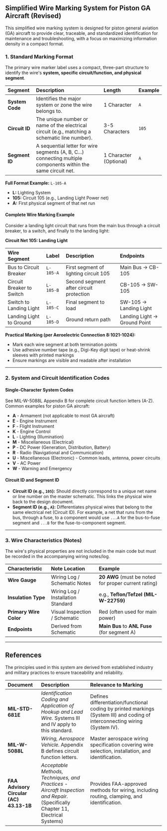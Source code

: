 ## Simplified Wire Marking System for Piston GA Aircraft (Revised)

This simplified wire marking system is designed for piston general aviation (GA) aircraft to provide clear, traceable, and standardized identification for maintenance and troubleshooting, with a focus on maximizing information density in a compact format.

### 1. Standard Marking Format

The primary wire marker label uses a compact, three-part structure to identify the wire's **system, specific circuit/function, and physical segment**.

| **Segment** | **Description** | **Length** | **Example** |
| :--- | :--- | :--- | :--- |
| **System Code** | Identifies the major system or zone the wire belongs to. | 1 Character | `A` |
| **Circuit ID** | The unique number or name of the electrical circuit (e.g., matching a schematic line number). | 3-5 Characters | `105` |
| **Segment ID** | A sequential letter for wire segments (A, B, C...) connecting multiple components within the same circuit net. | 1 Character (Optional) | `A` |

**Full Format Example:** `L-105-A`

* **L:** Lighting System
* **105:** Circuit 105 (e.g., Landing Light Power net)
* **A:** First physical segment of that net run

#### Complete Wire Marking Example

Consider a landing light circuit that runs from the main bus through a circuit breaker, to a switch, and finally to the landing light:

**Circuit Net 105: Landing Light**

| Wire Segment | Label | Description | Endpoints |
| :--- | :--- | :--- | :--- |
| Bus to Circuit Breaker | `L-105-A` | First segment of lighting circuit 105 | Main Bus → CB-105 |
| Circuit Breaker to Switch | `L-105-B` | Second segment after circuit protection | CB-105 → SW-105 |
| Switch to Landing Light | `L-105-C` | Final segment to load | SW-105 → Landing Light |
| Landing Light to Ground | `L-105-D` | Ground return path | Landing Light → Ground Point |

**Practical Marking (per Aeroelectric Connection 8:1021-1024):**
- Mark each wire segment at both termination points
- Use adhesive number tape (e.g., Digi-Key digit tape) or heat-shrink sleeves with printed markings
- Ensure markings are visible and readable after installation

***

### 2. System and Circuit Identification Codes

#### Single-Character System Codes

See MIL-W-5088L Appendix B for complete circuit function letters (A-Z). Common examples for piston GA aircraft:

- **A** - Armament (not applicable to most GA aircraft)
- **E** - Engine Instrument
- **F** - Flight Instrument
- **K** - Engine Control
- **L** - Lighting (Illumination)
- **M** - Miscellaneous (Electrical)
- **P** - DC Power (Generation, Distribution, Battery)
- **R** - Radio (Navigational and Communication)
- **U** - Miscellaneous (Electronic) - Common leads, antenna, power circuits
- **V** - AC Power
- **W** - Warning and Emergency

#### Circuit ID and Segment ID

* **Circuit ID (e.g., `105`):** Should directly correspond to a unique net name or line number on the master schematic. This links the physical wire back to the design document.
* **Segment ID (e.g., `A`):** Differentiates physical wires that belong to the same electrical net (Circuit ID). For example, a net that runs from the bus, through a fuse, to a component would use `...A` for the bus-to-fuse segment and `...B` for the fuse-to-component segment.

***

### 3. Wire Characteristics (Notes)

The wire's physical properties are not included in the main code but must be recorded in the accompanying wiring notes/log.

| Characteristic | Note Location | Example |
| :--- | :--- | :--- |
| **Wire Gauge** | Wiring Log / Schematic Notes | **20 AWG** (must be noted for proper current rating) |
| **Insulation Type** | Wiring Log / Installation Standard | e.g., **Teflon/Tefzel (MIL-W-22759)** |
| **Primary Wire Color** | Visual Inspection / Schematic | Red (often used for main power) |
| **Endpoints** | Derived from Schematic | **Main Bus** to **ANL Fuse** (for segment A) |

***

## References

The principles used in this system are derived from established industry and military practices to ensure traceability and reliability.

| Document | Description | Relevance to Marking |
| :--- | :--- | :--- |
| **MIL-STD-681E** | *Identification Coding and Application of Hookup and Lead Wire.* Systems III and IV apply to this standard. | Defines differentiation/functional coding by printed markings (System III) and coding of interconnecting wiring (System IV). |
| **MIL-W-5088L** | *Wiring, Aerospace Vehicle.* Appendix B defines circuit function letters. | Master aerospace wiring specification covering wire selection, installation, and identification. |
| **FAA Advisory Circular (AC) 43.13-1B** | *Acceptable Methods, Techniques, and Practices - Aircraft Inspection and Repair.* (Specifically Chapter 11, Electrical Systems) | Provides FAA-approved methods for wiring, including routing, clamping, and identification. |